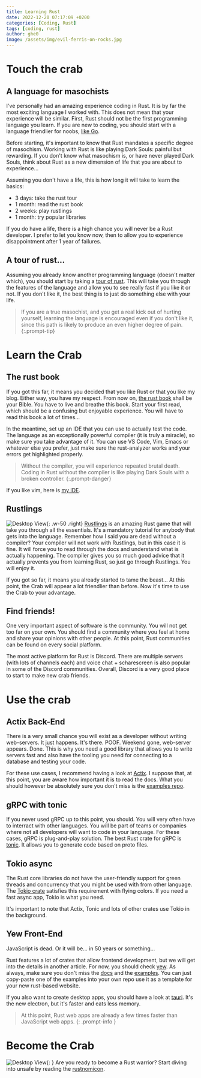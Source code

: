 ```yaml
---
title: Learning Rust
date: 2022-12-20 07:17:09 +0200
categories: [Coding, Rust]
tags: [coding, rust]
author: ghe0
image: /assets/img/evil-ferris-on-rocks.jpg
---
```


# Touch the crab

## A language for masochists

I've personally had an amazing experience coding in Rust. It is by far the most exciting language I worked with. This does not mean that your experience will be similar. First, Rust should not be the first programming language you learn. If you are new to coding, you should start with a language friendlier for noobs, [like Go](https://go.dev/tour/welcome/1). 

Before starting, it's important to know that Rust mandates a specific degree of masochism. Working with Rust is like playing Dark Souls: painful but rewarding. If you don't know what masochism is, or have never played Dark Souls, think about Rust as a new dimension of life that you are about to experience...

Assuming you don't have a life, this is how long it will take to learn the basics:
  * 3 days: take the rust tour
  * 1 month: read the rust book
  * 2 weeks: play rustlings
  * 1 month: try popular libraries

If you do have a life, there is a high chance you will never be a Rust developer. I prefer to let you know now, then to allow you to experience disappointment after 1 year of failures.

## A tour of rust...

Assuming you already know another programming language (doesn't matter which), you should start by taking a [tour of rust](https://tourofrust.com/). This will take you through the features of the language and allow you to see really fast if you like it or not. If you don't like it, the best thing is to just do something else with your life.

> If you are a true masochist, and you get a real kick out of hurting yourself, learning the language is encouraged even if you don't like it, since this path is likely to produce an even higher degree of pain.
{:.prompt-tip}

# Learn the Crab

## The rust book

If you got this far, it means you decided that you like Rust or that you like my blog. Either way, you have my respect. From now on, [the rust book](https://doc.rust-lang.org/stable/book/) shall be your Bible. You have to live and breathe this book. Start your first read, which should be a confusing but enjoyable experience. You will have to read this book a lot of times...

In the meantime, set up an IDE that you can use to actually test the code. The language as an exceptionally powerful compiler (it is truly a miracle), so make sure you take advantage of it. You can use VS Code, Vim, Emacs or whatever else you prefer, just make sure the rust-analyzer works and your errors get highlighted properly.

> Without the compiler, you will experience repeated brutal death. Coding in Rust without the compiler is like playing Dark Souls with a broken controller.
{:.prompt-danger}

If you like vim, here is [my IDE](https://codeberg.org/gunix/nvim-rust-ide).

## Rustlings

![Desktop View](/assets/img/happy-ferris.jpg){: .w-50 .right}
[Rustlings](https://github.com/rust-lang/rustlings) is an amazing Rust game that will take you through all the essentials. It's a mandatory tutorial for anybody that gets into the language. Remember how I said you are dead without a compiler? Your compiler will not work with Rustlings, but in this case it is fine. It will force you to read through the docs and understand what is actually happening. The compiler gives you so much good advice that it actually prevents you from learning Rust, so just go through Rustlings. You will enjoy it.

If you got so far, it means you already started to tame the beast... At this point, the Crab will appear a lot friendlier than before. Now it's time to use the Crab to your advantage.

## Find friends!

One very important aspect of software is the community. You will not get too far on your own. You should find a community where you feel at home and share your opinions with other people. At this point, Rust communities can be found on every social platform.

The most active platform for Rust is Discord. There are multiple servers (with lots of channels each) and voice chat + scharescreen is also popular in some of the Discord communities. Overall, Discord is a very good place to start to make new crab friends.

# Use the crab

## Actix Back-End

There is a very small chance you will exist as a developer without writing web-servers. It just happens. It's there. POOF. Weekend gone, web-server appears. Done. This is why you need a good library that allows you to write servers fast and also have the tooling you need for connecting to a database and testing your code.

For these use cases, I recommend having a look at [Actix](https://actix.rs/). I suppose that, at this point, you are aware how important it is to read the docs. What you should however be absolutely sure you don't miss is the [examples repo](https://github.com/actix/examples#readme).

## gRPC with tonic

If you never used gRPC up to this point, you should. You will very often have to interract with other languages. You will be part of teams or companies where not all developers will want to code in your language. For these cases, gRPC is plug-and-play solution. The best Rust crate for gRPC is [tonic](https://docs.rs/tonic/latest/tonic/). It allows you to generate code based on proto files.

## Tokio async

The Rust core libraries do not have the user-friendly support for green threads and concurrency that you might be used with from other language. The [Tokio crate](https://tokio.rs/) satisfies this requirement with flying colors. If you need a fast async app, Tokio is what you need.

It's important to note that Actix, Tonic and lots of other crates use Tokio in the background.

## Yew Front-End

JavaScript is dead. Or it will be... in 50 years or something...

Rust features a lot of crates that allow frontend development, but we will get into the details in another article. For now, you should check [yew](https://yew.rs/). As always, make sure you don't miss the [docs](https://yew.rs/docs/getting-started/introduction) and the [examples](https://github.com/yewstack/yew/tree/master/examples). You can just copy-paste one of the examples into your own repo use it as a template for your new rust-based website.

If you also want to create desktop apps, you should have a look at [tauri](https://tauri.app/). It's the new electron, but it's faster and eats less memory.

> At this point, Rust web apps are already a few times faster than JavaScript web apps.
{: .prompt-info }

# Become the Crab

![Desktop View](/assets/img/ferris-warrior-on-rock.jpg){: }
Are you ready to become a Rust warrior? Start diving into unsafe by reading the [rustnomicon](https://doc.rust-lang.org/nomicon/).
